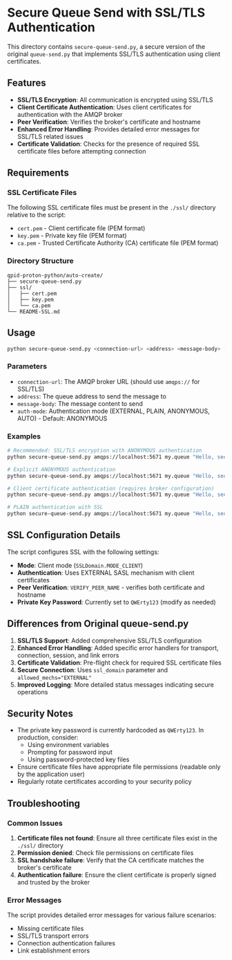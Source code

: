 # Secure Queue Send with SSL/TLS Authentication

This directory contains `secure-queue-send.py`, a secure version of the original `queue-send.py` that implements SSL/TLS authentication using client certificates.

## Features

- **SSL/TLS Encryption**: All communication is encrypted using SSL/TLS
- **Client Certificate Authentication**: Uses client certificates for authentication with the AMQP broker
- **Peer Verification**: Verifies the broker's certificate and hostname
- **Enhanced Error Handling**: Provides detailed error messages for SSL/TLS related issues
- **Certificate Validation**: Checks for the presence of required SSL certificate files before attempting connection

## Requirements

### SSL Certificate Files

The following SSL certificate files must be present in the `./ssl/` directory relative to the script:

- `cert.pem` - Client certificate file (PEM format)
- `key.pem` - Private key file (PEM format) 
- `ca.pem` - Trusted Certificate Authority (CA) certificate file (PEM format)

### Directory Structure
```
qpid-proton-python/auto-create/
├── secure-queue-send.py
├── ssl/
│   ├── cert.pem
│   ├── key.pem
│   └── ca.pem
└── README-SSL.md
```

## Usage

```bash
python secure-queue-send.py <connection-url> <address> <message-body> [auth-mode]
```

### Parameters

- `connection-url`: The AMQP broker URL (should use `amqps://` for SSL/TLS)
- `address`: The queue address to send the message to
- `message-body`: The message content to send
- `auth-mode`: Authentication mode (EXTERNAL, PLAIN, ANONYMOUS, AUTO) - Default: ANONYMOUS

### Examples

```bash
# Recommended: SSL/TLS encryption with ANONYMOUS authentication
python secure-queue-send.py amqps://localhost:5671 my.queue "Hello, secure world!"

# Explicit ANONYMOUS authentication
python secure-queue-send.py amqps://localhost:5671 my.queue "Hello, secure world!" ANONYMOUS

# Client certificate authentication (requires broker configuration)
python secure-queue-send.py amqps://localhost:5671 my.queue "Hello, secure world!" EXTERNAL

# PLAIN authentication with SSL
python secure-queue-send.py amqps://localhost:5671 my.queue "Hello, secure world!" PLAIN
```

## SSL Configuration Details

The script configures SSL with the following settings:

- **Mode**: Client mode (`SSLDomain.MODE_CLIENT`)
- **Authentication**: Uses EXTERNAL SASL mechanism with client certificates
- **Peer Verification**: `VERIFY_PEER_NAME` - verifies both certificate and hostname
- **Private Key Password**: Currently set to `QWErty123` (modify as needed)

## Differences from Original queue-send.py

1. **SSL/TLS Support**: Added comprehensive SSL/TLS configuration
2. **Enhanced Error Handling**: Added specific error handlers for transport, connection, session, and link errors
3. **Certificate Validation**: Pre-flight check for required SSL certificate files
4. **Secure Connection**: Uses `ssl_domain` parameter and `allowed_mechs="EXTERNAL"`
5. **Improved Logging**: More detailed status messages indicating secure operations

## Security Notes

- The private key password is currently hardcoded as `QWErty123`. In production, consider:
  - Using environment variables
  - Prompting for password input
  - Using password-protected key files
- Ensure certificate files have appropriate file permissions (readable only by the application user)
- Regularly rotate certificates according to your security policy

## Troubleshooting

### Common Issues

1. **Certificate files not found**: Ensure all three certificate files exist in the `./ssl/` directory
2. **Permission denied**: Check file permissions on certificate files
3. **SSL handshake failure**: Verify that the CA certificate matches the broker's certificate
4. **Authentication failure**: Ensure the client certificate is properly signed and trusted by the broker

### Error Messages

The script provides detailed error messages for various failure scenarios:
- Missing certificate files
- SSL/TLS transport errors
- Connection authentication failures
- Link establishment errors
